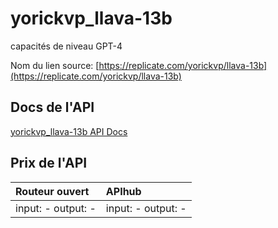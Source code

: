 # yorickvp_llava-13b

capacités de niveau GPT-4

Nom du lien source: [https://replicate.com/yorickvp/llava-13b](https://replicate.com/yorickvp/llava-13b)

## Docs de l'API

[yorickvp_llava-13b API Docs](../apis/fr/yorickvp_llava-13b.md)

## Prix de l'API

| Routeur ouvert | APIhub |
|:---|:---|
| input: - output: - | input: - output: - |
